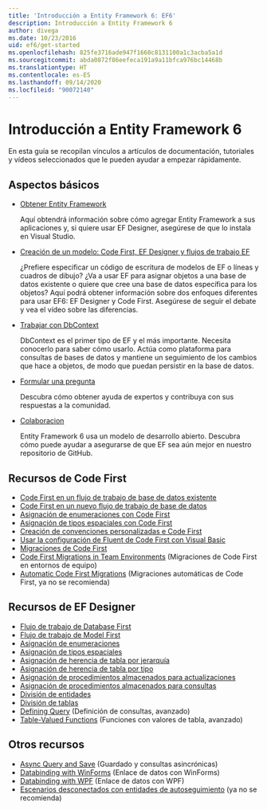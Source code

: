 ```yaml
---
title: 'Introducción a Entity Framework 6: EF6'
description: Introducción a Entity Framework 6
author: divega
ms.date: 10/23/2016
uid: ef6/get-started
ms.openlocfilehash: 825fe3716ade947f1660c8131100a1c3acba5a1d
ms.sourcegitcommit: abda0872f86eefeca191a9a11bfca976bc14468b
ms.translationtype: HT
ms.contentlocale: es-ES
ms.lasthandoff: 09/14/2020
ms.locfileid: "90072140"
---
```

# <a name="get-started-with-entity-framework-6"></a>Introducción a Entity Framework 6

En esta guía se recopilan vínculos a artículos de documentación, tutoriales y vídeos seleccionados que le pueden ayudar a empezar rápidamente.

## <a name="fundamentals"></a>Aspectos básicos

* [Obtener Entity Framework](xref:ef6/fundamentals/install)

  Aquí obtendrá información sobre cómo agregar Entity Framework a sus aplicaciones y, si quiere usar EF Designer, asegúrese de que lo instala en Visual Studio.

* [Creación de un modelo: Code First, EF Designer y flujos de trabajo EF](xref:ef6/modeling/index)

  ¿Prefiere especificar un código de escritura de modelos de EF o líneas y cuadros de dibujo?
¿Va a usar EF para asignar objetos a una base de datos existente o quiere que cree una base de datos específica para los objetos?
Aquí podrá obtener información sobre dos enfoques diferentes para usar EF6: EF Designer y Code First.
Asegúrese de seguir el debate y vea el vídeo sobre las diferencias.

* [Trabajar con DbContext](xref:ef6/fundamentals/working-with-dbcontext)

  DbContext es el primer tipo de EF y el más importante. Necesita conocerlo para saber cómo usarlo. Actúa como plataforma para consultas de bases de datos y mantiene un seguimiento de los cambios que hace a objetos, de modo que puedan persistir en la base de datos.

* [Formular una pregunta](xref:ef6/resources/get-help)

  Descubra cómo obtener ayuda de expertos y contribuya con sus respuestas a la comunidad.

* [Colaboracion](https://github.com/aspnet/EntityFramework6/)

  Entity Framework 6 usa un modelo de desarrollo abierto. Descubra cómo puede ayudar a asegurarse de que EF sea aún mejor en nuestro repositorio de GitHub.

## <a name="code-first-resources"></a>Recursos de Code First

  - [Code First en un flujo de trabajo de base de datos existente](xref:ef6/modeling/code-first/workflows/existing-database)
  - [Code First en un nuevo flujo de trabajo de base de datos](xref:ef6/modeling/code-first/workflows/new-database)
  - [Asignación de enumeraciones con Code First](xref:ef6/modeling/code-first/data-types/enums)
  - [Asignación de tipos espaciales con Code First](xref:ef6/modeling/code-first/data-types/spatial)
  - [Creación de convenciones personalizadas e Code First](xref:ef6/modeling/code-first/conventions/custom)
  - [Usar la configuración de Fluent de Code First con Visual Basic](xref:ef6/modeling/code-first/fluent/vb)
  - [Migraciones de Code First](xref:ef6/modeling/code-first/migrations/index)
  - [Code First Migrations in Team Environments](xref:ef6/modeling/code-first/migrations/teams) (Migraciones de Code First en entornos de equipo)
  - [Automatic Code First Migrations](xref:ef6/modeling/code-first/migrations/automatic) (Migraciones automáticas de Code First, ya no se recomienda)

## <a name="ef-designer-resources"></a>Recursos de EF Designer
  - [Flujo de trabajo de Database First](xref:ef6/modeling/designer/workflows/database-first)
  - [Flujo de trabajo de Model First](xref:ef6/modeling/designer/workflows/model-first)
  - [Asignación de enumeraciones](xref:ef6/modeling/designer/data-types/enums)
  - [Asignación de tipos espaciales](xref:ef6/modeling/designer/data-types/spatial)
  - [Asignación de herencia de tabla por jerarquía](xref:ef6/modeling/designer/inheritance/tph)
  - [Asignación de herencia de tabla por tipo](xref:ef6/modeling/designer/inheritance/tpt)
  - [Asignación de procedimientos almacenados para actualizaciones](xref:ef6/modeling/designer/stored-procedures/cud)
  - [Asignación de procedimientos almacenados para consultas](xref:ef6/modeling/designer/stored-procedures/query)
  - [División de entidades](xref:ef6/modeling/designer/entity-splitting)
  - [División de tablas](xref:ef6/modeling/designer/table-splitting)
  - [Defining Query](xref:ef6/modeling/designer/advanced/defining-query) (Definición de consultas, avanzado)
  - [Table-Valued Functions](xref:ef6/modeling/designer/advanced/tvfs) (Funciones con valores de tabla, avanzado)

## <a name="other-resources"></a>Otros recursos
  - [Async Query and Save](xref:ef6/fundamentals/async) (Guardado y consultas asincrónicas)
  - [Databinding with WinForms](xref:ef6/fundamentals/databinding/winforms) (Enlace de datos con WinForms)
  - [Databinding with WPF](xref:ef6/fundamentals/databinding/wpf) (Enlace de datos con WPF)
  - [Escenarios desconectados con entidades de autoseguimiento](xref:ef6/fundamentals/disconnected-entities/self-tracking-entities/walkthrough) (ya no se recomienda)
